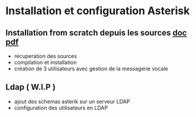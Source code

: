 # Installation et configuration Asterisk



 ## Installation from scratch depuis les sources [doc pdf](https://github.com/thierry-rami/Asterisk_config/blob/main/Voip.pdf)

- récuperation des sources
- compilation et installation
- création de 3 utilisateurs avec gestion de la messagerie vocale


## Ldap ( W.I.P )
- ajout des schemas asterik sur un serveur LDAP
- configuration des utilisateurs en LDAP


